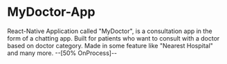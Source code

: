 # MyDoctor-App
React-Native Application called "MyDoctor", is a consultation app in the form of a chatting app. Built for patients who want to consult with a doctor based on doctor category. Made in some feature like "Nearest Hospital" and many more. --[50% OnProcess]--
